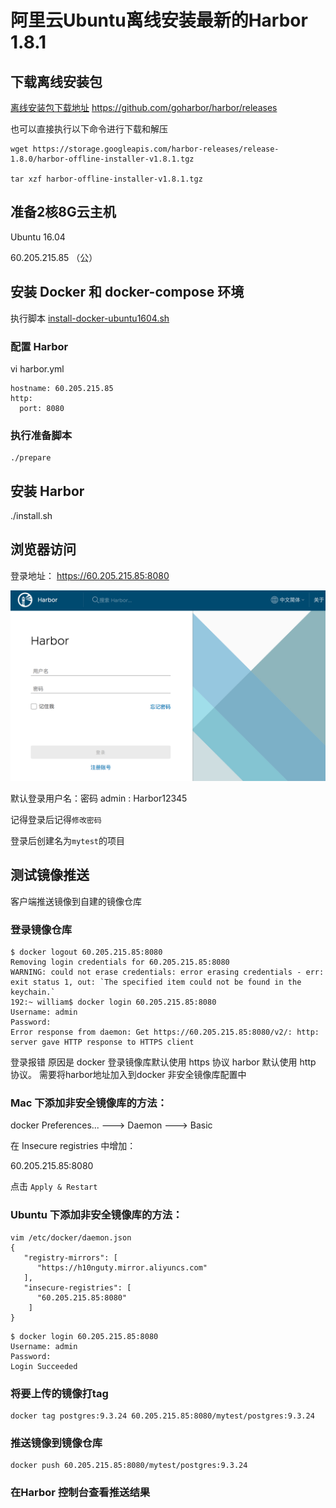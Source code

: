 # 阿里云Ubuntu离线安装最新的Harbor 1.8.1

## 下载离线安装包

[离线安装包下载地址](https://github.com/goharbor/harbor/releases)
https://github.com/goharbor/harbor/releases

也可以直接执行以下命令进行下载和解压

```
wget https://storage.googleapis.com/harbor-releases/release-1.8.0/harbor-offline-installer-v1.8.1.tgz

tar xzf harbor-offline-installer-v1.8.1.tgz

```

## 准备2核8G云主机

Ubuntu 16.04

60.205.215.85 （公）

## 安装 Docker 和 docker-compose 环境

执行脚本
[install-docker-ubuntu1604.sh](install-docker-ubuntu1604.sh)

### 配置 Harbor

vi harbor.yml

```
hostname: 60.205.215.85
http:
  port: 8080
```

### 执行准备脚本
```
./prepare
```

## 安装 Harbor

./install.sh

## 浏览器访问

登录地址： https://60.205.215.85:8080

![Harbor 登录界面](harbor-login.png)

默认登录用户名：密码 admin : Harbor12345

记得登录后记得`修改密码`

登录后创建名为`mytest`的项目

## 测试镜像推送

客户端推送镜像到自建的镜像仓库

### 登录镜像仓库

```
$ docker logout 60.205.215.85:8080
Removing login credentials for 60.205.215.85:8080
WARNING: could not erase credentials: error erasing credentials - err: exit status 1, out: `The specified item could not be found in the keychain.`
192:~ william$ docker login 60.205.215.85:8080
Username: admin
Password:
Error response from daemon: Get https://60.205.215.85:8080/v2/: http: server gave HTTP response to HTTPS client
```

登录报错  原因是 docker 登录镜像库默认使用 https 协议 harbor 默认使用 http 协议。 需要将harbor地址加入到docker 非安全镜像库配置中

### Mac 下添加非安全镜像库的方法：

docker Preferences... ---> Daemon ---> Basic

在 Insecure registries 中增加：

60.205.215.85:8080

点击 `Apply & Restart`

### Ubuntu 下添加非安全镜像库的方法：

```
vim /etc/docker/daemon.json
{
   "registry-mirrors": [
      "https://h10nguty.mirror.aliyuncs.com"
   ],
   "insecure-registries": [
      "60.205.215.85:8080"
    ]
}
```

```
$ docker login 60.205.215.85:8080
Username: admin
Password:
Login Succeeded
```

### 将要上传的镜像打tag

```
docker tag postgres:9.3.24 60.205.215.85:8080/mytest/postgres:9.3.24
```

### 推送镜像到镜像仓库

```
docker push 60.205.215.85:8080/mytest/postgres:9.3.24
```

### 在Harbor 控制台查看推送结果
